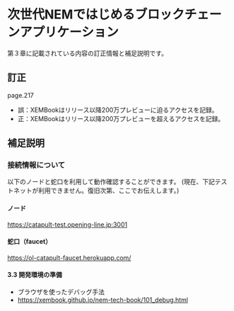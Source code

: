 # 次世代NEMではじめるブロックチェーンアプリケーション
第３章に記載されている内容の訂正情報と補足説明です。

## 訂正
page.217 
- 誤：XEMBookはリリース以降200万プレビューに迫るアクセスを記録。
- 正：XEMBookはリリース以降200万プレビューを超えるアクセスを記録。

## 補足説明

### 接続情報について

以下のノードと蛇口を利用して動作確認することができます。
(現在、下記テストネットが利用できません。復旧次第、ここでお伝えします。)

#### ノード
https://catapult-test.opening-line.jp:3001
#### 蛇口（faucet）
https://ol-catapult-faucet.herokuapp.com/

#### 3.3 開発環境の準備

- ブラウザを使ったデバッグ手法
- https://xembook.github.io/nem-tech-book/101_debug.html

